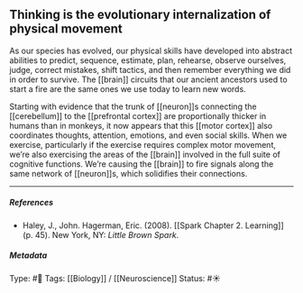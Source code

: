 ## Thinking is the evolutionary internalization of physical movement  # 

As our species has evolved, our physical skills have developed into abstract abilities to predict, sequence, estimate, plan, rehearse, observe ourselves, judge, correct mistakes, shift tactics, and then remember everything we did in order to survive. The [[brain]] circuits that our ancient ancestors used to start a fire are the same ones we use today to learn new words.

Starting with evidence that the trunk of [[neuron]]s connecting the [[cerebellum]] to the [[prefrontal cortex]] are proportionally thicker in humans than in monkeys, it now appears that this [[motor cortex]] also coordinates thoughts, attention, emotions, and even social skills. When we exercise, particularly if the exercise requires complex motor movement, we’re also exercising the areas of the [[brain]] involved in the full suite of cognitive functions. We’re causing the [[brain]] to fire signals along the same network of [[neuron]]s, which solidifies their connections.

___

##### References

- Haley, J., John. Hagerman, Eric. (2008). [[Spark Chapter 2. Learning]]  (p. 45). New York, NY: _Little Brown Spark_.

##### Metadata

Type: #🔴 
Tags: [[Biology]] / [[Neuroscience]] 
Status: #☀️ 